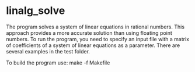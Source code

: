 # linalg_solve

The program solves a system of linear equations in rational numbers. This approach provides a more accurate solution than using floating point numbers. To run the program, you need to specify an input file with a matrix of coefficients of a system of linear equations as a parameter. There are several examples in the test folder.

To build the program use: make -f Makefile
